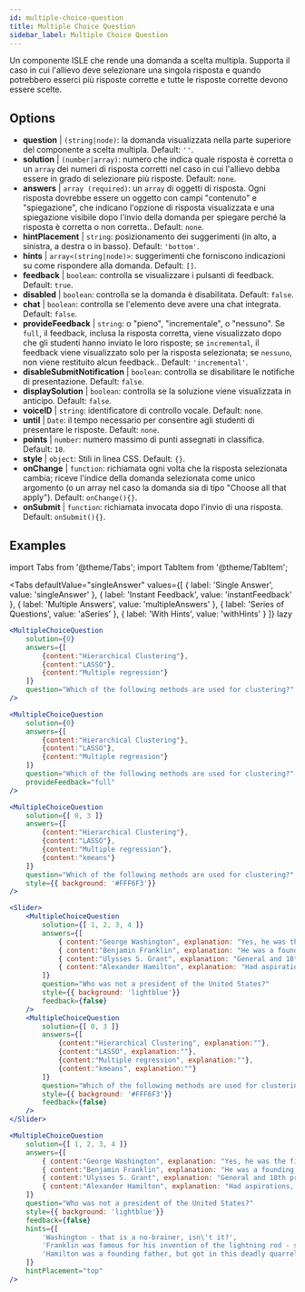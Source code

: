 ```yaml
---
id: multiple-choice-question 
title: Multiple Choice Question
sidebar_label: Multiple Choice Question
---
```


Un componente ISLE che rende una domanda a scelta multipla. Supporta il caso in cui l'allievo deve selezionare una singola risposta e quando potrebbero esserci più risposte corrette e tutte le risposte corrette devono essere scelte.

## Options

* __question__ | `(string|node)`: la domanda visualizzata nella parte superiore del componente a scelta multipla. Default: `''`.
* __solution__ | `(number|array)`: numero che indica quale risposta è corretta o un `array` dei numeri di risposta corretti nel caso in cui l'allievo debba essere in grado di selezionare più risposte. Default: `none`.
* __answers__ | `array (required)`: un `array` di oggetti di risposta. Ogni risposta dovrebbe essere un oggetto con campi "contenuto" e "spiegazione", che indicano l'opzione di risposta visualizzata e una spiegazione visibile dopo l'invio della domanda per spiegare perché la risposta è corretta o non corretta.. Default: `none`.
* __hintPlacement__ | `string`: posizionamento dei suggerimenti (in alto, a sinistra, a destra o in basso). Default: `'bottom'`.
* __hints__ | `array<(string|node)>`: suggerimenti che forniscono indicazioni su come rispondere alla domanda. Default: `[]`.
* __feedback__ | `boolean`: controlla se visualizzare i pulsanti di feedback. Default: `true`.
* __disabled__ | `boolean`: controlla se la domanda è disabilitata. Default: `false`.
* __chat__ | `boolean`: controlla se l'elemento deve avere una chat integrata. Default: `false`.
* __provideFeedback__ | `string`: o "pieno", "incrementale", o "nessuno". Se `full`, il feedback, inclusa la risposta corretta, viene visualizzato dopo che gli studenti hanno inviato le loro risposte; se `incremental`, il feedback viene visualizzato solo per la risposta selezionata; se `nessuno`, non viene restituito alcun feedback.. Default: `'incremental'`.
* __disableSubmitNotification__ | `boolean`: controlla se disabilitare le notifiche di presentazione. Default: `false`.
* __displaySolution__ | `boolean`: controlla se la soluzione viene visualizzata in anticipo. Default: `false`.
* __voiceID__ | `string`: identificatore di controllo vocale. Default: `none`.
* __until__ | `Date`: il tempo necessario per consentire agli studenti di presentare le risposte. Default: `none`.
* __points__ | `number`: numero massimo di punti assegnati in classifica. Default: `10`.
* __style__ | `object`: Stili in linea CSS. Default: `{}`.
* __onChange__ | `function`: richiamata ogni volta che la risposta selezionata cambia; riceve l'indice della domanda selezionata come unico argomento (o un array nel caso la domanda sia di tipo "Choose all that apply"). Default: `onChange(){}`.
* __onSubmit__ | `function`: richiamata invocata dopo l'invio di una risposta. Default: `onSubmit(){}`.


## Examples

import Tabs from '@theme/Tabs';
import TabItem from '@theme/TabItem';

<Tabs
    defaultValue="singleAnswer"
    values={[
        { label: 'Single Answer', value: 'singleAnswer' },
        { label: 'Instant Feedback', value: 'instantFeedback' },
        { label: 'Multiple Answers', value: 'multipleAnswers' },
        { label: 'Series of Questions', value: 'aSeries' },
        { label: 'With Hints', value: 'withHints' }
    ]}
    lazy
>

<TabItem value="singleAnswer">

```jsx live
<MultipleChoiceQuestion
    solution={0}
    answers={[
        {content:"Hierarchical Clustering"},
        {content:"LASSO"},
        {content:"Multiple regression"}
    ]}
    question="Which of the following methods are used for clustering?"
/>
```

</TabItem>

<TabItem value="instantFeedback">

```jsx live
<MultipleChoiceQuestion
    solution={0}
    answers={[
        {content:"Hierarchical Clustering"},
        {content:"LASSO"},
        {content:"Multiple regression"}
    ]}
    question="Which of the following methods are used for clustering?"
    provideFeedback="full"
/>
```

</TabItem>

<TabItem value="multipleAnswers">

```jsx live
<MultipleChoiceQuestion
    solution={[ 0, 3 ]}
    answers={[
        {content:"Hierarchical Clustering"},
        {content:"LASSO"},
        {content:"Multiple regression"},
        {content:"kmeans"}
    ]}
    question="Which of the following methods are used for clustering?"
    style={{ background: '#FFF6F3'}}
/>
```

</TabItem>

<TabItem value="aSeries">

```jsx live
<Slider>
    <MultipleChoiceQuestion
        solution={[ 1, 2, 3, 4 ]}
        answers={[
            { content:"George Washington", explanation: "Yes, he was the first president." },
            { content:"Benjamin Franklin", explanation: "He was a founding father."},
            { content:"Ulysses S. Grant", explanation: "General and 18th president." },
            { content:"Alexander Hamilton", explanation: "Had aspirations, but died in a duel." }
        ]}
        question="Who was not a president of the United States?"
        style={{ background: 'lightblue'}}
        feedback={false}
    />
    <MultipleChoiceQuestion
        solution={[ 0, 3 ]}
        answers={[
            {content:"Hierarchical Clustering", explanation:""},
            {content:"LASSO", explanation:""},
            {content:"Multiple regression", explanation:""},
            {content:"kmeans", explanation:""}
        ]}
        question="Which of the following methods are used for clustering?"
        style={{ background: '#FFF6F3'}}
        feedback={false}
    />
</Slider>
```

</TabItem>

<TabItem value="withHints">

```jsx live
<MultipleChoiceQuestion
    solution={[ 1, 2, 3, 4 ]}
    answers={[
        { content:"George Washington", explanation: "Yes, he was the first president." },
        { content:"Benjamin Franklin", explanation: "He was a founding father."},
        { content:"Ulysses S. Grant", explanation: "General and 18th president." },
        { content:"Alexander Hamilton", explanation: "Had aspirations, but died in a duel." }
    ]}
    question="Who was not a president of the United States?"
    style={{ background: 'lightblue'}}
    feedback={false}
    hints={[
        'Washington - that is a no-brainer, isn\'t it?',
        'Franklin was famous for his invention of the lightning rod - so why become more?',
        'Hamilton was a founding father, but got in this deadly quarrel with Aaron Burr.',
    ]}
    hintPlacement="top"
/>
```

</TabItem>

</Tabs>
